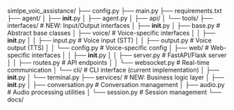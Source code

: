 simlpe_voic_assistance/
├── config.py
├── main.py
├── requirements.txt
├── agent/
│   ├── __init__.py
│   ├── agent.py
│   ├── api/
│   └── tools/
├── interfaces/           # NEW: Input/Output interfaces
│   ├── __init__.py
│   ├── base.py          # Abstract base classes
│   ├── voice/           # Voice-specific interfaces
│   │   ├── __init__.py
│   │   ├── input.py     # Voice input (STT)
│   │   ├── output.py    # Voice output (TTS)
│   │   └── config.py    # Voice-specific config
│   ├── web/             # Web-specific interfaces
│   │   ├── __init__.py
│   │   ├── server.py    # FastAPI/Flask server
│   │   ├── routes.py    # API endpoints
│   │   └── websocket.py # Real-time communication
│   └── cli/             # CLI interface (current implementation)
│       ├── __init__.py
│       └── terminal.py
├── services/            # NEW: Business logic layer
│   ├── __init__.py
│   ├── conversation.py  # Conversation management
│   ├── audio.py         # Audio processing utilities
│   └── session.py       # Session management
└── docs/
